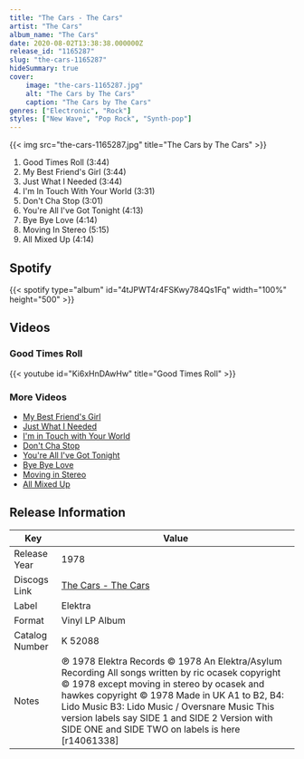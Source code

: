 ```yaml
---
title: "The Cars - The Cars"
artist: "The Cars"
album_name: "The Cars"
date: 2020-08-02T13:38:38.000000Z
release_id: "1165287"
slug: "the-cars-1165287"
hideSummary: true
cover:
    image: "the-cars-1165287.jpg"
    alt: "The Cars by The Cars"
    caption: "The Cars by The Cars"
genres: ["Electronic", "Rock"]
styles: ["New Wave", "Pop Rock", "Synth-pop"]
---
```


{{< img src="the-cars-1165287.jpg" title="The Cars by The Cars" >}}

<!-- section break -->

1. Good Times Roll (3:44)
2. My Best Friend's Girl (3:44)
3. Just What I Needed (3:44)
4. I'm In Touch With Your World (3:31)
5. Don't Cha Stop (3:01)
6. You're All I've Got Tonight (4:13)
7. Bye Bye Love (4:14)
8. Moving In Stereo (5:15)
9. All Mixed Up (4:14)

<!-- section break -->


## Spotify
{{< spotify type="album" id="4tJPWT4r4FSKwy784Qs1Fq" width="100%" height="500" >}}



## Videos
### Good Times Roll
{{< youtube id="Ki6xHnDAwHw" title="Good Times Roll" >}}<br>

### More Videos

- [My Best Friend's Girl](https://www.youtube.com/watch?v=j-dfrHkaXuE)
- [Just What I Needed](https://www.youtube.com/watch?v=naOzftxOKig)
- [I'm in Touch with Your World](https://www.youtube.com/watch?v=GMYzaqupprQ)
- [Don't Cha Stop](https://www.youtube.com/watch?v=pg9MIstRhko)
- [You're All I've Got Tonight](https://www.youtube.com/watch?v=UZ1VZLMJ8D8)
- [Bye Bye Love](https://www.youtube.com/watch?v=4ghKhEg8VX8)
- [Moving in Stereo](https://www.youtube.com/watch?v=y5oPZFDci80)
- [All Mixed Up](https://www.youtube.com/watch?v=VFXsdQb35Io)


## Release Information
|  Key           | Value                                                |
| ---------------| ---------------------------------------------------- |
| Release Year   | 1978                                   |
| Discogs Link   | [The Cars - The Cars](https://www.discogs.com/release/1165287-The-Cars-The-Cars) |
| Label          | Elektra |
| Format         | Vinyl LP Album |
| Catalog Number | K 52088 |
| Notes | ℗ 1978 Elektra Records © 1978 An Elektra/Asylum Recording  All songs written by ric ocasek copyright © 1978 except moving in stereo by ocasek and hawkes copyright © 1978 Made in UK A1 to B2, B4: Lido Music B3: Lido Music / Oversnare Music  This version labels say SIDE 1 and SIDE 2 Version with SIDE ONE and SIDE TWO on labels is here [r14061338] |